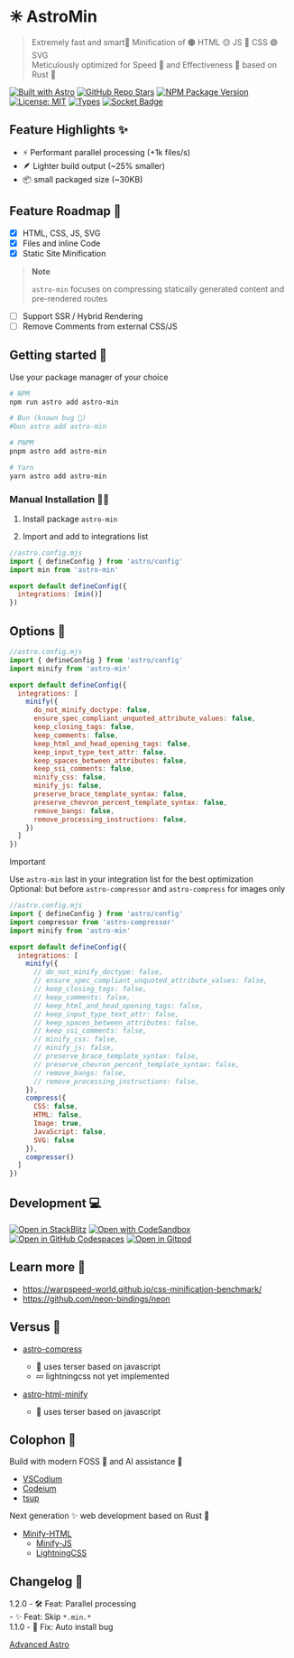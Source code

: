 # ✳ AstroMin

> Extremely fast and smart🔹 Minification of 🟠 HTML 🟡 JS 🔵 CSS 🟣 SVG  
> Meticulously optimized for Speed 🥇 and Effectiveness 🏅 based on Rust 🦀

[![Built with Astro][astro-badge]][astro-build]
[![GitHub Repo Stars][gh-stars]][gh-repo]
[![NPM Package Version][npm-version]][npm-package]
[![License: MIT][license-img]][license-url]
[![Types][types]][gh-repo]
[![Socket Badge](https://socket.dev/api/badge/npm/package/astro-min)](https://socket.dev/npm/package/astro-min)

## Feature Highlights ✨

- ⚡ Performant parallel processing (+1k files/s)
- 🪶 Lighter build output (~25% smaller)
- 📦 small packaged size (~30KB)

## Feature Roadmap 🌱

- [x] HTML, CSS, JS, SVG
- [x] Files and inline Code
- [x] Static Site Minification

> **Note**
>
> `astro-min` focuses on compressing statically generated content and pre-rendered routes

- [ ] Support SSR / Hybrid Rendering
- [ ] Remove Comments from external CSS/JS

## Getting started 🎯

Use your package manager of your choice

```sh
# NPM
npm run astro add astro-min

# Bun (known bug 🐛)
#bun astro add astro-min

# PNPM
pnpm astro add astro-min

# Yarn
yarn astro add astro-min
```

### Manual Installation 🧑‍💻

1. Install package `astro-min`

2. Import and add to integrations list

```js
//astro.config.mjs
import { defineConfig } from 'astro/config'
import min from 'astro-min'

export default defineConfig({
  integrations: [min()]
})
```

## Options 🔧

```js
//astro.config.mjs
import { defineConfig } from 'astro/config'
import minify from 'astro-min'

export default defineConfig({
  integrations: [
    minify({
      do_not_minify_doctype: false,
      ensure_spec_compliant_unquoted_attribute_values: false,
      keep_closing_tags: false,
      keep_comments: false,
      keep_html_and_head_opening_tags: false,
      keep_input_type_text_attr: false,
      keep_spaces_between_attributes: false,
      keep_ssi_comments: false,
      minify_css: false,
      minify_js: false,
      preserve_brace_template_syntax: false,
      preserve_chevron_percent_template_syntax: false,
      remove_bangs: false,
      remove_processing_instructions: false,
    })
  ]
})
```

> [!IMPORTANT]
>
> Use `astro-min` last in your integration list for the best optimization  
> Optional: but before `astro-compressor` and `astro-compress` for images only

```js
//astro.config.mjs
import { defineConfig } from 'astro/config'
import compressor from 'astro-compressor'
import minify from 'astro-min'

export default defineConfig({
  integrations: [
    minify({
      // do_not_minify_doctype: false,
      // ensure_spec_compliant_unquoted_attribute_values: false,
      // keep_closing_tags: false,
      // keep_comments: false,
      // keep_html_and_head_opening_tags: false,
      // keep_input_type_text_attr: false,
      // keep_spaces_between_attributes: false,
      // keep_ssi_comments: false,
      // minify_css: false,
      // minify_js: false,
      // preserve_brace_template_syntax: false,
      // preserve_chevron_percent_template_syntax: false,
      // remove_bangs: false,
      // remove_processing_instructions: false,
    }),
    compress({
      CSS: false,
      HTML: false,
      Image: true,
      JavaScript: false,
      SVG: false
    }),
    compressor()
  ]
})
```

## Development 💻

[![Open in StackBlitz][open-in-sb]](https://stackblitz.com/github/advanced-astro/astro-min)
[![Open with CodeSandbox][open-in-csb]](https://codesandbox.io/p/sandbox/github/advanced-astro/astro-min)
[![Open in GitHub Codespaces][open-in-ghc]](https://codespaces.new/advanced-astro/astro-min?devcontainer_path=.devcontainer/minimal/devcontainer.json)
[![Open in Gitpod][open-in-gp]](https://gitpod.io/#https://github.com/advanced-astro/astro-min)

## Learn more 🔖

- <https://warpspeed-world.github.io/css-minification-benchmark/>
- <https://github.com/neon-bindings/neon>

## Versus 🏅

- [astro-compress](https://github.com/astro-community/AstroCompress)
  - 🐌 uses terser based on javascript
  - 💤 lightningcss not yet implemented

- [astro-html-minify](https://github.com/frontendista/astro-html-minify)
  - 🐌 uses terser based on javascript

## Colophon 📃

Build with modern FOSS 💚 and AI assistance 🤖

- [VSCodium](https://vscodium.com)
- [Codeium](https://codeium.com/?referral_id=eXJlZEB0dXRhLmlv)
- [tsup](https://tsup.egoist.dev)

Next generation ✨ web development based on Rust 🦀

- [Minify-HTML](https://github.com/wilsonzlin/minify-html)
  - [Minify-JS](https://github.com/wilsonzlin/minify-js)
  - [LightningCSS](https://lightningcss.dev)

## Changelog 📖

1.2.0 - 🛠 Feat: Parallel processing  
      - ✨ Feat: Skip `*.min.*`  
1.1.0 - 🐛 Fix: Auto install bug

[astro-badge]: https://astro.badg.es/v2/built-with-astro/tiny.svg
[astro-build]: https://astro.build/integrations/?categories%5B%5D=recent
[codestyle-img]: https://flat.badgen.net/badge/code%20style/ts-standard/blue?icon=typescript
[codestyle-url]: https://github.com/standard/ts-standard
[gh-stars]: https://img.shields.io/github/stars/advanced-astro/astro-min
[gh-repo]: https://github.com/advanced-astro/astro-min
[license-img]: https://flat.badgen.net/github/license/amio/badgen
[license-url]: https://opensource.org/license/isc-license-txt/
[open-in-csb]: https://assets.codesandbox.io/github/button-edit-lime.svg
[open-in-ghc]: https://github.com/codespaces/badge.svg
[open-in-gp]: https://gitpod.io/button/open-in-gitpod.svg
[open-in-sb]: https://developer.stackblitz.com/img/open_in_stackblitz.svg
[npm-package]: https://www.npmjs.com/package/astro-min
[npm-version]: https://img.shields.io/npm/v/astro-min?style=flat-square
[pkgphobia-img]: https://packagephobia.com/badge?p=astro-min&style=flat-square
[pkgphobia-url]: https://packagephobia.com/result?p=astro-min
[types]: https://img.shields.io/npm/types/astro-min?style=flat-square

[Advanced Astro](https://advanced-astro.dev)
